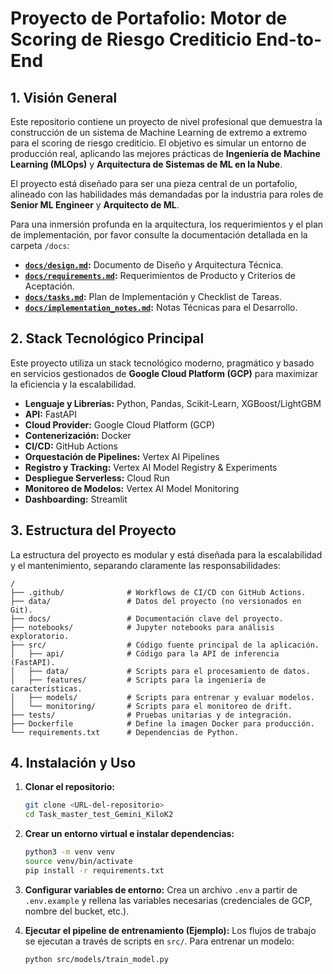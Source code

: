 # Proyecto de Portafolio: Motor de Scoring de Riesgo Crediticio End-to-End

## 1. Visión General

Este repositorio contiene un proyecto de nivel profesional que demuestra la construcción de un sistema de Machine Learning de extremo a extremo para el scoring de riesgo crediticio. El objetivo es simular un entorno de producción real, aplicando las mejores prácticas de **Ingeniería de Machine Learning (MLOps)** y **Arquitectura de Sistemas de ML en la Nube**.

El proyecto está diseñado para ser una pieza central de un portafolio, alineado con las habilidades más demandadas por la industria para roles de **Senior ML Engineer** y **Arquitecto de ML**.

Para una inmersión profunda en la arquitectura, los requerimientos y el plan de implementación, por favor consulte la documentación detallada en la carpeta `/docs`:
-   **[`docs/design.md`](docs/design.md):** Documento de Diseño y Arquitectura Técnica.
-   **[`docs/requirements.md`](docs/requirements.md):** Requerimientos de Producto y Criterios de Aceptación.
-   **[`docs/tasks.md`](docs/tasks.md):** Plan de Implementación y Checklist de Tareas.
-   **[`docs/implementation_notes.md`](docs/implementation_notes.md):** Notas Técnicas para el Desarrollo.

## 2. Stack Tecnológico Principal

Este proyecto utiliza un stack tecnológico moderno, pragmático y basado en servicios gestionados de **Google Cloud Platform (GCP)** para maximizar la eficiencia y la escalabilidad.

-   **Lenguaje y Librerías:** Python, Pandas, Scikit-Learn, XGBoost/LightGBM
-   **API:** FastAPI
-   **Cloud Provider:** Google Cloud Platform (GCP)
-   **Contenerización:** Docker
-   **CI/CD:** GitHub Actions
-   **Orquestación de Pipelines:** Vertex AI Pipelines
-   **Registro y Tracking:** Vertex AI Model Registry & Experiments
-   **Despliegue Serverless:** Cloud Run
-   **Monitoreo de Modelos:** Vertex AI Model Monitoring
-   **Dashboarding:** Streamlit

## 3. Estructura del Proyecto

La estructura del proyecto es modular y está diseñada para la escalabilidad y el mantenimiento, separando claramente las responsabilidades:

```
/
├── .github/              # Workflows de CI/CD con GitHub Actions.
├── data/                 # Datos del proyecto (no versionados en Git).
├── docs/                 # Documentación clave del proyecto.
├── notebooks/            # Jupyter notebooks para análisis exploratorio.
├── src/                  # Código fuente principal de la aplicación.
│   ├── api/              # Código para la API de inferencia (FastAPI).
│   ├── data/             # Scripts para el procesamiento de datos.
│   ├── features/         # Scripts para la ingeniería de características.
│   ├── models/           # Scripts para entrenar y evaluar modelos.
│   └── monitoring/       # Scripts para el monitoreo de drift.
├── tests/                # Pruebas unitarias y de integración.
├── Dockerfile            # Define la imagen Docker para producción.
└── requirements.txt      # Dependencias de Python.
```

## 4. Instalación y Uso

1.  **Clonar el repositorio:**
    ```bash
    git clone <URL-del-repositorio>
    cd Task_master_test_Gemini_KiloK2
    ```

2.  **Crear un entorno virtual e instalar dependencias:**
    ```bash
    python3 -m venv venv
    source venv/bin/activate
    pip install -r requirements.txt
    ```

3.  **Configurar variables de entorno:**
    Crea un archivo `.env` a partir de `.env.example` y rellena las variables necesarias (credenciales de GCP, nombre del bucket, etc.).

4.  **Ejecutar el pipeline de entrenamiento (Ejemplo):**
    Los flujos de trabajo se ejecutan a través de scripts en `src/`. Para entrenar un modelo:
    ```bash
    python src/models/train_model.py